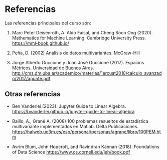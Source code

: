 # Referencias

Las referencias principales del curso son:

1. Marc Peter Deisenroth, A. Aldo Faisal, and Cheng Soon Ong (2020). Mathematics for Machine Learning. Cambridge University Press. https://mml-book.github.io/ 

2. Peña, D. (2002) Análisis de datos multivariantes. McGraw-Hill 

3. Jorge Alberto Guccione y Juan José Guccione (2017). Espacios Métricos. Universidad de Buenos Aires. http://cms.dm.uba.ar/academico/materias/1ercuat2018/calculo_avanzado/2017/apunte.pdf

## Otras referencias

- Ben Vanderlei (2023). Jupyter Guide to Linear Algebra. https://bvanderlei.github.io/jupyter-guide-to-linear-algebra

- Baillo, A., Grané A. (2008) 100 problemas resueltos de estadística multivariante implementados en Matlab. Delta Publicaciones. https://halweb.uc3m.es/esp/personal/personas/agrane/libro/100PEM.htm

- Avrim Blum, John Hopcroft, and Ravindran Kannan (2018). Foundations of Data Science https://www.cs.cornell.edu/jeh/book.pdf 

